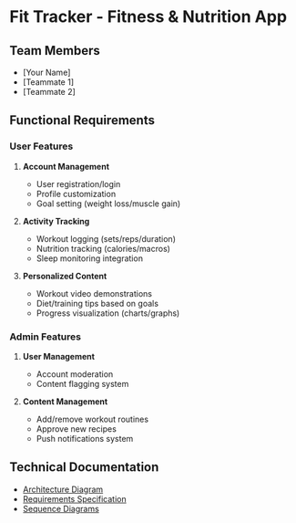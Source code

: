 # Fit Tracker - Fitness & Nutrition App

## Team Members
- [Your Name]
- [Teammate 1]
- [Teammate 2]

## Functional Requirements

### User Features
1. **Account Management**
   - User registration/login
   - Profile customization
   - Goal setting (weight loss/muscle gain)

2. **Activity Tracking**
   - Workout logging (sets/reps/duration)
   - Nutrition tracking (calories/macros)
   - Sleep monitoring integration

3. **Personalized Content**
   - Workout video demonstrations
   - Diet/training tips based on goals
   - Progress visualization (charts/graphs)

### Admin Features
1. **User Management**
   - Account moderation
   - Content flagging system

2. **Content Management**
   - Add/remove workout routines
   - Approve new recipes
   - Push notifications system

## Technical Documentation
- [Architecture Diagram](./docs/architecture.png)
- [Requirements Specification](./docs/REQUIREMENTS.md)
- [Sequence Diagrams](./docs/sequence_diagrams/)
